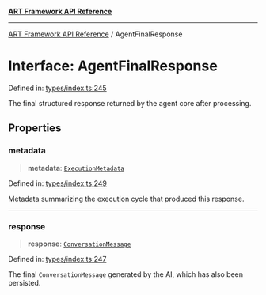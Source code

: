 [**ART Framework API Reference**](../README.md)

***

[ART Framework API Reference](../README.md) / AgentFinalResponse

# Interface: AgentFinalResponse

Defined in: [types/index.ts:245](https://github.com/hashangit/ART/blob/f2c01fe8faa76ca4df3209539d95509aac02e476/src/types/index.ts#L245)

The final structured response returned by the agent core after processing.

## Properties

### metadata

> **metadata**: [`ExecutionMetadata`](ExecutionMetadata.md)

Defined in: [types/index.ts:249](https://github.com/hashangit/ART/blob/f2c01fe8faa76ca4df3209539d95509aac02e476/src/types/index.ts#L249)

Metadata summarizing the execution cycle that produced this response.

***

### response

> **response**: [`ConversationMessage`](ConversationMessage.md)

Defined in: [types/index.ts:247](https://github.com/hashangit/ART/blob/f2c01fe8faa76ca4df3209539d95509aac02e476/src/types/index.ts#L247)

The final `ConversationMessage` generated by the AI, which has also been persisted.
